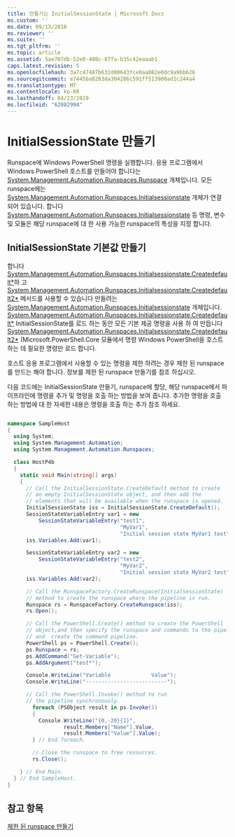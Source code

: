 ```yaml
---
title: 만들기는 InitialSessionState | Microsoft Docs
ms.custom: ''
ms.date: 09/13/2016
ms.reviewer: ''
ms.suite: ''
ms.tgt_pltfrm: ''
ms.topic: article
ms.assetid: 5ae707db-52e0-408c-87fa-b35c42eaaab1
caps.latest.revision: 5
ms.openlocfilehash: 3a7c47487b632d00643fce0aa082e0dc9a9bb626
ms.sourcegitcommit: e7445ba8203da304286c591ff513900ad1c244a4
ms.translationtype: MT
ms.contentlocale: ko-KR
ms.lasthandoff: 04/23/2019
ms.locfileid: "62082994"
---
```

# <a name="creating-an-initialsessionstate"></a>InitialSessionState 만들기

Runspace에 Windows PowerShell 명령을 실행합니다. 응용 프로그램에서 Windows PowerShell 호스트를 만들어야 합니다는 [System.Management.Automation.Runspaces.Runspace](/dotnet/api/System.Management.Automation.Runspaces.Runspace) 개체입니다. 모든 runspace에는 [System.Management.Automation.Runspaces.Initialsessionstate](/dotnet/api/System.Management.Automation.Runspaces.InitialSessionState) 개체가 연결 되어 있습니다. 합니다 [System.Management.Automation.Runspaces.Initialsessionstate](/dotnet/api/System.Management.Automation.Runspaces.InitialSessionState) 등 명령, 변수 및 모듈은 해당 runspace에 대 한 사용 가능한 runspace의 특성을 지정 합니다.

## <a name="create-a-default-initialsessionstate"></a>InitialSessionState 기본값 만들기

 합니다 [System.Management.Automation.Runspaces.Initialsessionstate.Createdefault*](/dotnet/api/System.Management.Automation.Runspaces.InitialSessionState.CreateDefault)하 고 [System.Management.Automation.Runspaces.Initialsessionstate.Createdefault2*](/dotnet/api/System.Management.Automation.Runspaces.InitialSessionState.CreateDefault2) 메서드를 사용할 수 있습니다 만들려는 [System.Management.Automation.Runspaces.Initialsessionstate](/dotnet/api/System.Management.Automation.Runspaces.InitialSessionState) 개체입니다. [System.Management.Automation.Runspaces.Initialsessionstate.Createdefault*](/dotnet/api/System.Management.Automation.Runspaces.InitialSessionState.CreateDefault) InitialSessionState를 로드 하는 동안 모든 기본 제공 명령을 사용 하 여 만듭니다 [ System.Management.Automation.Runspaces.Initialsessionstate.Createdefault2*](/dotnet/api/System.Management.Automation.Runspaces.InitialSessionState.CreateDefault2) (Microsoft.PowerShell.Core 모듈에서 명령 Windows PowerShell을 호스트 하는 데 필요한 명령만 로드 합니다.

 호스트 응용 프로그램에서 사용할 수 있는 명령을 제한 하려는 경우 제한 된 runspace를 만드는 해야 합니다. 정보를 제한 된 runspace 만들기를 참조 하십시오.

 다음 코드에는 InitialSessionState 만들기, runspace에 할당, 해당 runspace에서 파이프라인에 명령을 추가 및 명령을 호출 하는 방법을 보여 줍니다. 추가한 명령을 호출 하는 방법에 대 한 자세한 내용은 명령을 호출 하는 추가 참조 하세요.

```csharp

namespace SampleHost
{
  using System;
  using System.Management.Automation;
  using System.Management.Automation.Runspaces;

  class HostP4b
  {
    static void Main(string[] args)
    {
      // Call the InitialSessionState.CreateDefault method to create
      // an empty InitialSessionState object, and then add the
      // elements that will be available when the runspace is opened.
      InitialSessionState iss = InitialSessionState.CreateDefault();
      SessionStateVariableEntry var1 = new
          SessionStateVariableEntry("test1",
                                    "MyVar1",
                                    "Initial session state MyVar1 test");
      iss.Variables.Add(var1);

      SessionStateVariableEntry var2 = new
          SessionStateVariableEntry("test2",
                                    "MyVar2",
                                    "Initial session state MyVar2 test");
      iss.Variables.Add(var2);

      // Call the RunspaceFactory.CreateRunspace(InitialSessionState)
      // method to create the runspace where the pipeline is run.
      Runspace rs = RunspaceFactory.CreateRunspace(iss);
      rs.Open();

      // Call the PowerShell.Create() method to create the PowerShell
      // object,and then specify the runspace and commands to the pipeline.
      // and  create the command pipeline.
      PowerShell ps = PowerShell.Create();
      ps.Runspace = rs;
      ps.AddCommand("Get-Variable");
      ps.AddArgument("test*");

      Console.WriteLine("Variable             Value");
      Console.WriteLine("--------------------------");

      // Call the PowerShell.Invoke() method to run
      // the pipeline synchronously.
        foreach (PSObject result in ps.Invoke())
        {
          Console.WriteLine("{0,-20}{1}",
                  result.Members["Name"].Value,
                  result.Members["Value"].Value);
        } // End foreach.

        // Close the runspace to free resources.
        rs.Close();

    } // End Main.
  } // End SampleHost.
}
```

## <a name="see-also"></a>참고 항목

 [제한 된 runspace 만들기](./creating-a-constrained-runspace.md)
